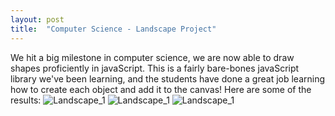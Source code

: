 ```yaml
---
layout: post
title:  "Computer Science - Landscape Project"
---
```

We hit a big milestone in computer science, we are now able to draw shapes proficiently in javaScript. This is a fairly bare-bones javaScript library we've been learning, and the students have done a great job learning how to create each object and add it to the canvas! Here are some of the results:
![Landscape_1](/assets/CSQ1.png)
![Landscape_1](/assets/CSQ1_2.png)
![Landscape_1](/assets/CSQ1_3.png)